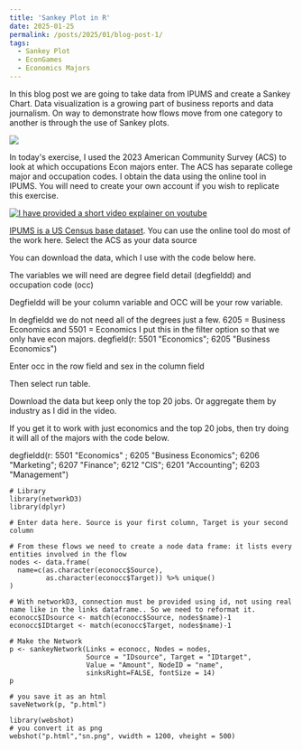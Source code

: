 ```yaml
---
title: 'Sankey Plot in R'
date: 2025-01-25
permalink: /posts/2025/01/blog-post-1/
tags:
  - Sankey Plot
  - EconGames
  - Economics Majors
---
```

In this blog post we are going to take data from IPUMS and create a Sankey Chart. Data visualization is a growing part of business reports and data journalism. On way to demonstrate how flows move from one category to another is through the use of Sankey plots. 

![](https://exceldashboardschool.com/wp-content/uploads/2024/10/income-statement-sankey-diagram-showcase.png)

In today's exercise, I used the 2023 American Community Survey (ACS) to look at which occupations Econ majors enter. The ACS has separate college major and occupation codes. I obtain the data using the online tool in IPUMS. You will need to create your own account if you wish to replicate this exercise. 


[![I have provided a short video explainer on youtube](https://img.youtube.com/vi/rThOwVJDE2w?si=8zqksRewxOwgY36F/0.jpg)](https://www.youtube.com/watch?v=rThOwVJDE2w?si=8zqksRewxOwgY36F)

[IPUMS is a US Census base dataset](https://usa.ipums.org/usa/). You can use the online tool do most of the work here. Select the ACS as your data source

You can download the data, which I use with the code below here. 

The variables we will need are degree field detail (degfieldd) and occupation code (occ) 

Degfieldd will be your column variable and OCC will be your row variable.

In degfieldd we do not need all of the degrees just a few. 6205 = Business Economics and 5501 = Economics
I put this in the filter option so that we only have econ majors.
degfield(r: 5501 "Economics"; 6205 "Business Economics")

Enter occ in the row field and sex in the column field

Then select run table.

Download the data but keep only the top 20 jobs. Or aggregate them by industry as I did in the video.

If you get it to work with just economics and the top 20 jobs, then try doing it will all of the majors with the code below.

degfieldd(r: 5501 "Economics" ; 6205 "Business Economics";  6206 "Marketing"; 6207 "Finance"; 6212 "CIS"; 6201 "Accounting"; 6203 "Management")



```{r eval=FALSE}
# Library
library(networkD3)
library(dplyr)

# Enter data here. Source is your first column, Target is your second column

# From these flows we need to create a node data frame: it lists every entities involved in the flow
nodes <- data.frame(
  name=c(as.character(econocc$Source), 
         as.character(econocc$Target)) %>% unique()
)

# With networkD3, connection must be provided using id, not using real name like in the links dataframe.. So we need to reformat it.
econocc$IDsource <- match(econocc$Source, nodes$name)-1 
econocc$IDtarget <- match(econocc$Target, nodes$name)-1

# Make the Network
p <- sankeyNetwork(Links = econocc, Nodes = nodes,
                   Source = "IDsource", Target = "IDtarget",
                   Value = "Amount", NodeID = "name", 
                   sinksRight=FALSE, fontSize = 14)
p

# you save it as an html
saveNetwork(p, "p.html")

library(webshot)
# you convert it as png
webshot("p.html","sn.png", vwidth = 1200, vheight = 500)
```
